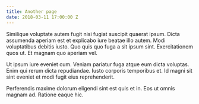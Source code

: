 ```yaml
---
title: Another page
date: 2018-03-11 17:00:00 Z
---
```


Similique voluptate autem fugit nisi fugiat suscipit quaerat ipsum. Dicta assumenda aperiam est et explicabo iure beatae illo autem. Modi voluptatibus debitis iusto. Quo quis quo fuga a sit ipsum sint. Exercitationem quos ut. Et magnam quo aperiam vel.
 
Ut ipsum iure eveniet cum. Veniam pariatur fuga atque eum dicta voluptas. Enim qui rerum dicta repudiandae. Iusto corporis temporibus et. Id magni sit sint eveniet et modi fugit eius reprehenderit.
 
Perferendis maxime dolorum eligendi sint est quis et in. Eos ut omnis magnam ad. Ratione eaque hic.
